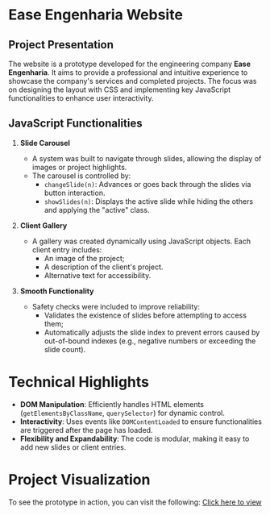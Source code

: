 # Ease Engenharia Website

## Project Presentation
The website is a prototype developed for the engineering company **Ease Engenharia**. It aims to provide a professional and intuitive experience to showcase the company's services and completed projects. The focus was on designing the layout with CSS and implementing key JavaScript functionalities to enhance user interactivity.

## JavaScript Functionalities

1. **Slide Carousel**
   - A system was built to navigate through slides, allowing the display of images or project highlights.
   - The carousel is controlled by:
     - `changeSlide(n)`: Advances or goes back through the slides via button interaction.
     - `showSlides(n)`: Displays the active slide while hiding the others and applying the "active" class.

2. **Client Gallery**
   - A gallery was created dynamically using JavaScript objects. Each client entry includes:
     - An image of the project;
     - A description of the client's project.
     - Alternative text for accessibility.

3. **Smooth Functionality**
   - Safety checks were included to improve reliability:
     - Validates the existence of slides before attempting to access them;
     - Automatically adjusts the slide index to prevent errors caused by out-of-bound indexes (e.g., negative numbers or exceeding the slide count).
    
# Technical Highlights
- **DOM Manipulation**: Efficiently handles HTML elements (`getElementsByClassName`, `querySelector`) for dynamic control.
- **Interactivity**: Uses events like `DOMContentLoaded` to ensure functionalities are triggered after the page has loaded.
- **Flexibility and Expandability**: The code is modular, making it easy to add new slides or client entries.

# Project Visualization
To see the prototype in action, you can visit the following:
[Click here to view]( https://gamaalice.github.io/easy-portifolio/)
